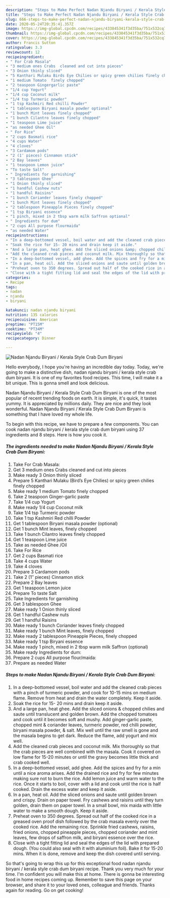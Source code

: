 ```yaml
---
description: "Steps to Make Perfect Nadan Njandu Biryani / Kerala Style Crab Dum Biryani"
title: "Steps to Make Perfect Nadan Njandu Biryani / Kerala Style Crab Dum Biryani"
slug: 666-steps-to-make-perfect-nadan-njandu-biryani-kerala-style-crab-dum-biryani
date: 2020-05-24T20:35:41.357Z
image: https://img-global.cpcdn.com/recipes/433845341f3d35ba/751x532cq70/nadan-njandu-biryani-kerala-style-crab-dum-biryani-recipe-main-photo.jpg
thumbnail: https://img-global.cpcdn.com/recipes/433845341f3d35ba/751x532cq70/nadan-njandu-biryani-kerala-style-crab-dum-biryani-recipe-main-photo.jpg
cover: https://img-global.cpcdn.com/recipes/433845341f3d35ba/751x532cq70/nadan-njandu-biryani-kerala-style-crab-dum-biryani-recipe-main-photo.jpg
author: Francis Sutton
ratingvalue: 3.3
reviewcount: 12
recipeingredient:
- " For Crab Masala"
- "3 medium ones Crabs  cleaned and cut into pieces"
- "3 Onion thinly sliced"
- "5 Kanthari Mulaku Birds Eye Chilies or spicy green chilies finely chopped"
- "1 medium Tomato  finely chopped"
- "2 teaspoon Gingergarlic paste"
- "1/4 cup Yogurt"
- "1/4 cup Coconut milk"
- "1/4 tsp Turmeric powder"
- "1 tsp Kashmiri Red chilli Powder"
- "1 tablespoon Biryani masala powder optional"
- "1 bunch Mint leaves finely chopped"
- "1 bunch Cilantro leaves finely chopped"
- "1 teaspoon Lime juice"
- "as needed Ghee Oil"
- " For Rice"
- "2 cups Basmati rice"
- "4 cups Water"
- "4 cloves"
- "3 Cardamom pods"
- "2 (1″ pieces) Cinnamon stick"
- "2 Bay leaves"
- "1 teaspoon Lemon juice"
- "To taste Salt"
- " Ingredients for garnishing"
- "3 tablespoon Ghee"
- "1 Onion thinly sliced"
- "1 handful Cashew nuts"
- "1 handful Raisins"
- "1 bunch Coriander leaves finely chopped"
- "1 bunch Mint leaves finely chopped"
- "2 tablespoon Pineapple Pieces finely chopped"
- "1 tsp Biryani essence"
- "1 pinch, mixed in 2 tbsp warm milk Saffron optional"
- " Ingredients for dum"
- "2 cups All purpose flourmaida"
- "as needed Water"
recipeinstructions:
- "In a deep-bottomed vessel, boil water and add the cleaned crab pieces with a pinch of turmeric powder, and cook for 10-15 mins on medium flame. Remove from heat and drain the water completely. Keep it aside."
- "Soak the rice for 15- 20 mins and drain keep it aside."
- "And a large pan, heat ghee. Add the sliced onions &amp; chopped chilies and saute until translucent and golden brown. Add the chopped tomatoes and cook until it becomes soft and mushy. Add ginger-garlic paste, chopped mint &amp; coriander leaves, turmeric powder, red chilli powder, biryani masala powder, &amp; salt. Mix well until the raw smell is gone and the masala begins to get dark. Reduce the flame, add yogurt and mix well."
- "Add the cleaned crab pieces and coconut milk. Mix thoroughly so that the crab pieces are well combined with the masala. Cook it covered on low flame for 15-20 minutes or until the gravy becomes little thick and crab cooked well."
- "In a deep-bottomed vessel, add ghee. Add the spices and fry for a min until a nice aroma arises. Add the drained rice and fry for few minutes making sure not to burn the rice. Add lemon juice and warm water to the rice. Once it starts to boil, cover with a lid and cook until the rice is half cooked. Drain the excess water and keep it aside."
- "In a pan, heat oil. Add the sliced onions and saute until golden brown and crispy. Drain on paper towel. Fry cashews and raisins until they turn golden, drain them on paper towel. In a small bowl, mix maida with little water to make a smooth dough. Keep it aside."
- "Preheat oven to 350 degrees. Spread out half of the cooked rice in a greased oven proof dish followed by the crab masala evenly over the cooked rice. Add the remaining rice. Sprinkle fried cashews, raisins, fried onions, chopped pineapple pieces, chopped coriander and mint leaves, few drops of saffron milk, and biryani essence over the rice."
- "Close with a tight fitting lid and seal the edges of the lid with prepared dough. (You could also seal with it with aluminium foil). Bake it for 15-20 mins. When it is done, remove and keep the dish covered until serving."
categories:
- Recipe
tags:
- nadan
- njandu
- biryani

katakunci: nadan njandu biryani 
nutrition: 135 calories
recipecuisine: American
preptime: "PT15M"
cooktime: "PT34M"
recipeyield: "4"
recipecategory: Dinner

---
```



![Nadan Njandu Biryani / Kerala Style Crab Dum Biryani](https://img-global.cpcdn.com/recipes/433845341f3d35ba/751x532cq70/nadan-njandu-biryani-kerala-style-crab-dum-biryani-recipe-main-photo.jpg)

Hello everybody, I hope you're having an incredible day today. Today, we're going to make a distinctive dish, nadan njandu biryani / kerala style crab dum biryani. It is one of my favorites food recipes. This time, I will make it a bit unique. This is gonna smell and look delicious.

Nadan Njandu Biryani / Kerala Style Crab Dum Biryani is one of the most popular of recent trending foods on earth. It is simple, it's quick, it tastes yummy. It is appreciated by millions daily. They are nice and they look wonderful. Nadan Njandu Biryani / Kerala Style Crab Dum Biryani is something that I have loved my whole life.




To begin with this recipe, we have to prepare a few components. You can cook nadan njandu biryani / kerala style crab dum biryani using 37 ingredients and 8 steps. Here is how you cook it.

<!--inarticleads1-->

##### The ingredients needed to make Nadan Njandu Biryani / Kerala Style Crab Dum Biryani:

1. Take  For Crab Masala:
1. Get 3 medium ones Crabs  cleaned and cut into pieces
1. Make ready 3 Onion thinly sliced
1. Prepare 5 Kanthari Mulaku (Bird’s Eye Chilies) or spicy green chilies finely chopped
1. Make ready 1 medium Tomato  finely chopped
1. Take 2 teaspoon Ginger-garlic paste
1. Take 1/4 cup Yogurt
1. Make ready 1/4 cup Coconut milk
1. Take 1/4 tsp Turmeric powder
1. Take 1 tsp Kashmiri Red chilli Powder
1. Get 1 tablespoon Biryani masala powder (optional)
1. Get 1 bunch Mint leaves, finely chopped
1. Take 1 bunch Cilantro leaves finely chopped
1. Get 1 teaspoon Lime juice
1. Take as needed Ghee /Oil
1. Take  For Rice
1. Get 2 cups Basmati rice
1. Take 4 cups Water
1. Take 4 cloves
1. Prepare 3 Cardamom pods
1. Take 2 (1″ pieces) Cinnamon stick
1. Prepare 2 Bay leaves
1. Get 1 teaspoon Lemon juice
1. Prepare To taste Salt
1. Take  Ingredients for garnishing
1. Get 3 tablespoon Ghee
1. Make ready 1 Onion thinly sliced
1. Get 1 handful Cashew nuts
1. Get 1 handful Raisins
1. Make ready 1 bunch Coriander leaves finely chopped
1. Make ready 1 bunch Mint leaves, finely chopped
1. Make ready 2 tablespoon Pineapple Pieces, finely chopped
1. Make ready 1 tsp Biryani essence
1. Make ready 1 pinch, mixed in 2 tbsp warm milk Saffron (optional)
1. Make ready  Ingredients for dum:
1. Prepare 2 cups All purpose flour/maida:
1. Prepare as needed Water




<!--inarticleads2-->

##### Steps to make Nadan Njandu Biryani / Kerala Style Crab Dum Biryani:

1. In a deep-bottomed vessel, boil water and add the cleaned crab pieces with a pinch of turmeric powder, and cook for 10-15 mins on medium flame. Remove from heat and drain the water completely. Keep it aside.
1. Soak the rice for 15- 20 mins and drain keep it aside.
1. And a large pan, heat ghee. Add the sliced onions &amp; chopped chilies and saute until translucent and golden brown. Add the chopped tomatoes and cook until it becomes soft and mushy. Add ginger-garlic paste, chopped mint &amp; coriander leaves, turmeric powder, red chilli powder, biryani masala powder, &amp; salt. Mix well until the raw smell is gone and the masala begins to get dark. Reduce the flame, add yogurt and mix well.
1. Add the cleaned crab pieces and coconut milk. Mix thoroughly so that the crab pieces are well combined with the masala. Cook it covered on low flame for 15-20 minutes or until the gravy becomes little thick and crab cooked well.
1. In a deep-bottomed vessel, add ghee. Add the spices and fry for a min until a nice aroma arises. Add the drained rice and fry for few minutes making sure not to burn the rice. Add lemon juice and warm water to the rice. Once it starts to boil, cover with a lid and cook until the rice is half cooked. Drain the excess water and keep it aside.
1. In a pan, heat oil. Add the sliced onions and saute until golden brown and crispy. Drain on paper towel. Fry cashews and raisins until they turn golden, drain them on paper towel. In a small bowl, mix maida with little water to make a smooth dough. Keep it aside.
1. Preheat oven to 350 degrees. Spread out half of the cooked rice in a greased oven proof dish followed by the crab masala evenly over the cooked rice. Add the remaining rice. Sprinkle fried cashews, raisins, fried onions, chopped pineapple pieces, chopped coriander and mint leaves, few drops of saffron milk, and biryani essence over the rice.
1. Close with a tight fitting lid and seal the edges of the lid with prepared dough. (You could also seal with it with aluminium foil). Bake it for 15-20 mins. When it is done, remove and keep the dish covered until serving.




So that's going to wrap this up for this exceptional food nadan njandu biryani / kerala style crab dum biryani recipe. Thank you very much for your time. I'm confident you will make this at home. There is gonna be interesting food in home recipes coming up. Remember to save this page on your browser, and share it to your loved ones, colleague and friends. Thanks again for reading. Go on get cooking!
